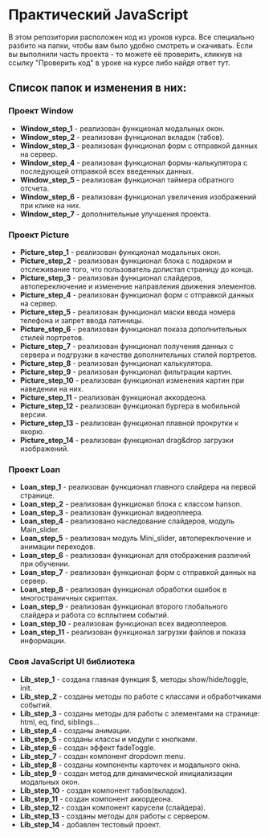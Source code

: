 # Практический JavaScript

В этом репозитории расположен код из уроков курса. Все специально разбито на папки, чтобы вам было удобно смотреть и скачивать. Если вы выполнили часть проекта - то можете её проверить, кликнув на ссылку "Проверить код" в уроке на курсе либо найдя ответ тут. 

## Список папок и изменения в них:

### Проект Window

* **Window_step_1** - реализован функционал модальных окон.
* **Window_step_2** - реализован функционал вкладок (табов).
* **Window_step_3** - реализован функционал форм с отправкой данных на сервер.
* **Window_step_4** - реализован функционал формы-калькулятора с последующей отправкой всех введенных данных.
* **Window_step_5** - реализован функционал таймера обратного отсчета.
* **Window_step_6** - реализован функционал увеличения изображений при клике на них.
* **Window_step_7** - дополнительные улучшения проекта.

### Проект Picture

* **Picture_step_1** - реализован функционал модальных окон.
* **Picture_step_2** - реализован функционал блока с подарком и отслеживание того, что пользователь долистал страницу до конца.
* **Picture_step_3** - реализован функционал слайдеров, автопереключение и изменение направления движения элементов.
* **Picture_step_4** - реализован функционал форм с отправкой данных на сервер.
* **Picture_step_5** - реализован функционал маски ввода номера телефона и запрет ввода латиницы.
* **Picture_step_6** - реализован функционал показа дополнительных стилей портретов.
* **Picture_step_7** - реализован функционал получения данных с сервера и подгрузки в качестве дополнительных стилей портретов.
* **Picture_step_8** - реализован функционал калькулятора.
* **Picture_step_9** - реализован функционал фильтрации картин.
* **Picture_step_10** - реализован функционал изменения картин при наведении на них.
* **Picture_step_11** - реализован функционал аккордеона.
* **Picture_step_12** - реализован функционал бургера в мобильной версии.
* **Picture_step_13** - реализован функционал плавной прокрутки к якорю.
* **Picture_step_14** - реализован функционал drag&drop загрузки изображений.

### Проект Loan

* **Loan_step_1** - реализован функционал главного слайдера на первой странице.
* **Loan_step_2** - реализован функционал блока с классом hanson.
* **Loan_step_3** - реализован функционал видеоплеера.
* **Loan_step_4** - реализовано наследование слайдеров, модуль Main_slider.
* **Loan_step_5** - реализован модуль Mini_slider, автопереключение и анимации переходов.
* **Loan_step_6** - реализован функционал для отображения различий при обучении.
* **Loan_step_7** - реализован функционал форм с отправкой данных на сервер.
* **Loan_step_8** - реализован функционал обработки ошибок в многостраничных скриптах.
* **Loan_step_9** - реализован функционал второго глобального слайдера и работа со всплытием событий.
* **Loan_step_10** - реализован функционал всех видеоплееров.
* **Loan_step_11** - реализован функционал загрузки файлов и показа информации.

### Своя JavaScript UI библиотека

* **Lib_step_1** - создана главная функция $, методы show/hide/toggle, init.
* **Lib_step_2** - созданы методы по работе с классами и обработчиками событий.
* **Lib_step_3** - созданы методы для работы с элементами на странице: html, eq, find, siblings…
* **Lib_step_4** - созданы анимации.
* **Lib_step_5** - созданы классы и модули с кнопками.
* **Lib_step_6** - создан эффект fadeToggle.
* **Lib_step_7** - создан компонент dropdown menu.
* **Lib_step_8** - созданы компоненты карточек и модального окна.
* **Lib_step_9** - создан метод для динамической инициализации модальных окон.
* **Lib_step_10** - создан компонент табов(вкладок).
* **Lib_step_11** - создан компонент аккордеона.
* **Lib_step_12** - создан компонент карусели (слайдера).
* **Lib_step_13** - созданы методы для работы с сервером.
* **Lib_step_14** - добавлен тестовый проект.